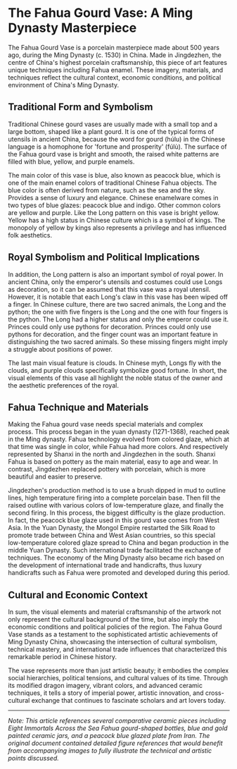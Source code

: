 # The Fahua Gourd Vase: A Ming Dynasty Masterpiece

The Fahua Gourd Vase is a porcelain masterpiece made about 500 years ago, during the Ming Dynasty (c. 1530) in China. Made in Jingdezhen, the centre of China's highest porcelain craftsmanship, this piece of art features unique techniques including Fahua enamel. These imagery, materials, and techniques reflect the cultural context, economic conditions, and political environment of China's Ming Dynasty.

## Traditional Form and Symbolism

Traditional Chinese gourd vases are usually made with a small top and a large bottom, shaped like a plant gourd. It is one of the typical forms of utensils in ancient China, because the word for gourd (húlu) in the Chinese language is a homophone for 'fortune and prosperity' (fúlù). The surface of the Fahua gourd vase is bright and smooth, the raised white patterns are filled with blue, yellow, and purple enamels. 

The main color of this vase is blue, also known as peacock blue, which is one of the main enamel colors of traditional Chinese Fahua objects. The blue color is often derived from nature, such as the sea and the sky. Provides a sense of luxury and elegance. Chinese enamelware comes in two types of blue glazes: peacock blue and indigo. Other common colors are yellow and purple. Like the Long pattern on this vase is bright yellow. Yellow has a high status in Chinese culture which is a symbol of kings. The monopoly of yellow by kings also represents a privilege and has influenced folk aesthetics.

## Royal Symbolism and Political Implications

In addition, the Long pattern is also an important symbol of royal power. In ancient China, only the emperor's utensils and costumes could use Longs as decoration, so it can be assumed that this vase was a royal utensil. However, it is notable that each Long's claw in this vase has been wiped off a finger. In Chinese culture, there are two sacred animals, the Long and the python; the one with five fingers is the Long and the one with four fingers is the python. The Long had a higher status and only the emperor could use it. Princes could only use pythons for decoration. Princes could only use pythons for decoration, and the finger count was an important feature in distinguishing the two sacred animals. So these missing fingers might imply a struggle about positions of power. 

The last main visual feature is clouds. In Chinese myth, Longs fly with the clouds, and purple clouds specifically symbolize good fortune. In short, the visual elements of this vase all highlight the noble status of the owner and the aesthetic preferences of the royal.

## Fahua Technique and Materials

Making the Fahua gourd vase needs special materials and complex process. This process began in the yuan dynasty (1271-1368), reached peak in the Ming dynasty. Fahua technology evolved from colored glaze, which at that time was single in color, while Fahua had more colors. And respectively represented by Shanxi in the north and Jingdezhen in the south. Shanxi Fahua is based on pottery as the main material, easy to age and wear. In contrast, Jingdezhen replaced pottery with porcelain, which is more beautiful and easier to preserve. 

Jingdezhen's production method is to use a brush dipped in mud to outline lines, high temperature firing into a complete porcelain base. Then fill the raised outline with various colors of low-temperature glaze, and finally the second firing. In this process, the biggest difficulty is the glaze production. In fact, the peacock blue glaze used in this gourd vase comes from West Asia. In the Yuan Dynasty, the Mongol Empire restarted the Silk Road to promote trade between China and West Asian countries, so this special low-temperature colored glaze spread to China and began production in the middle Yuan Dynasty. Such international trade facilitated the exchange of techniques. The economy of the Ming Dynasty also became rich based on the development of international trade and handicrafts, thus luxury handicrafts such as Fahua were promoted and developed during this period.

## Cultural and Economic Context

In sum, the visual elements and material craftsmanship of the artwork not only represent the cultural background of the time, but also imply the economic conditions and political policies of the region. The Fahua Gourd Vase stands as a testament to the sophisticated artistic achievements of Ming Dynasty China, showcasing the intersection of cultural symbolism, technical mastery, and international trade influences that characterized this remarkable period in Chinese history.

The vase represents more than just artistic beauty; it embodies the complex social hierarchies, political tensions, and cultural values of its time. Through its modified dragon imagery, vibrant colors, and advanced ceramic techniques, it tells a story of imperial power, artistic innovation, and cross-cultural exchange that continues to fascinate scholars and art lovers today.

---

*Note: This article references several comparative ceramic pieces including Eight Immortals Across the Sea Fahua gourd-shaped bottles, blue and gold painted ceramic jars, and a peacock blue glazed plate from Iran. The original document contained detailed figure references that would benefit from accompanying images to fully illustrate the technical and artistic points discussed.*